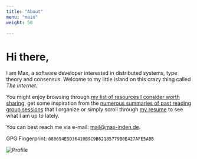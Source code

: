 ```yaml
---
title: "About"
menu: "main"
weight: 50

---
```


# Hi there,

I am Max, a software developer interested in distributed systems, type theory
and consensus. Welcome to my little island on this crazy thing called _The
Internet_.

You might enjoy browsing through [my list of resources I consider worth
sharing](/readings), get some inspiration from the [numerous summaries of past
reading group sessions](/post) that I organize or simply scroll through [my
resume](/resume) to see what I am up to lately.

You can best reach me via e-mail: mail@max-inden.de.

GPG Fingerprint: `080694E5D36410B9C9B62185779B0E427AFE5ABB`

![Profile](/static/profile.JPG)
